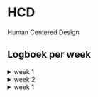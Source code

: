 # HCD
Human Centered Design 

## Logboek per week

<details>
  <summary>week 1</summary>
 ## Marie leren kennen
Deze week hebben we ons vooral bezig gehouden met oriënteren. Het is de bedoeling dat we iets gaan maken voor iemand met een beperking. De klas is verdeeld in groepjes en ieder groepje werd aan een ander persoon gekoppeld. In totaal waren er 3 groepjes en 3 personen. Ik ben ingedeeld bij het groepje van Marie. Marie is docent bij CMD en ze werkt als ontwerper bij Unc Inc. Marie wil graag naar podcasts luisteren en daar net zoveel details in horen als mensen die kunnen horen. En ze wil graag dat ze geluid in films net zo kan ervaren als mensen die wel geluid horen. (dit stukje over Marie heb ik overigens rechtstreeks van DLO gehaald, maar we hebben haar natuurlijk ook gesproken) We zouden de kans krijgen om haar te interviewen. Met de informatie over Marie van DLO bij de hand hebben we een aantal vragen bedacht om aan Marie te vragen. Hieronder de informatie die we hebben vergaard. (de vragen stonden op 1 blaadje, en die heeft iemand anders meegenomen) Gelukkig zijn de antwoorden het belangrijkste. :)

Marie is doof geboren. Ze weten niet waarom en hoe dit is gebeurd.
Ze luisterd niet echt podcasts, omdat ze niet toegankelijk zijn. Hierdoor zit het niet in haar systeem om die manier te zoeken naar informatie. (als in informatie zoeken doo rmiddel van het luisteren naar podcasts). Films en series vind ze daaraantegen wel heel leuk! Ze houd van sc-fi, kook programma's (ze is dol op koken en eten) en Engelse tv series. Ze noemt een aantal dingen: 3 body problem, thrillers, misdaadseries, the Bear, the Menu en Rupauls's drag race.

Ze kijkt films vaak op de tv en met apps op de telefoon met ondertiteling en closed captions. Closed captions vind ze altijd fijn. Een tip die ze aan ons gaf was om de Chestnut man te kijken zonder geluid met normale ondertiteling en daarna met closed captions.

dingen die beter kunnen volgens Marie:
- Bij high on the Hog op Netlfix heeft een man een brok in zijn keel, maar hier is niks van te merken in de closed captions of op andere manieren duidelijk gemaakt.
- Ondertiteling is heel plat, geluid is niet zo, denk maar aan de toon waarop iets gezegd wordt bijvoorbeeld.
- Context en gewicht maakt heel erg uit.
- Door elkaar pratende mensen komen niet echt aan bod in de ondertiteling.
- Mensen hebben verschillende maniereen van praten en nuances.
- Persoonlijkheid van mensen komt vaak niet terug in closed captions.
- er moet wel consistentie zijn, maar er mag zeker gespeeld worden met kleur, spacing etc.

Emoties gerelateerd aan muziek kent Marie niet. Spannende muziek zegt haar bijvoorbeeld helemaal niks. Wat maakt het spannend dan? Voor Marie worden dingen spannender door bepaalde shots, gebruik van licht, bloed, visuele dingen. Ze raad nogmaals aan om de eerste 5 minuten van de chestnut man te kijken.

Trillingen zouden misschien kunnen helpen. Marie heeft ooit de terminator gezien in de bioschoop waar het geluid heel hard stond. De trillingen maakten het voor haar wel interessanter en spannender. 

Marie zou het fijn vinden om te weten waar geluid vandaan komt. Er gebeurd vaak van alles buiten het scherm om, maar dit krijgt ze niet mee. Misschien kan je de tekst die gelezem wordt interessanter maken..

Marie heeft twee verschillende kijkstijlen.
- Rustig met pauzes terwijl ze in de tussentijd appt.
- heel snel (zoals met youtube bijvoorbeeld)

De dodo gaat creatief om met geluid verteld Marie. Animaties die afbeelden hoe het geluid van dieren klintk vind ze erg leuk. Geluid naabootsen voor iemand die geluid niet kent is heel moeilijk. 

Ze had een keer een moment dat ze opeens doorhad hoeveel invloed muziek heeft op mensen tijdens een begrafenis. Toen begon iedereen op hetzelfde moment te huilen en begreep Marie niet waarom. Pas later hoorde ze dat dat kwam door de muziek.

Als laatste verteld Marie dat we alles uit de kast mogen gooien!

De dagen erna heb ik alleen een beetje nagedacht over wat ik wilde doen, maar had ik nog niet echt een concreet idee. Ik wilde iets doen met geluid dat buiten beeld is en hier een visualisatie bij maken. Ik dacht ook na over hoe muziek en geluid gevisualiseerd werd in de oude audio speler van windows waar ik als kind veel naar heb gekeken. Ik wilde ook kijken of ik iets met het font kon doen op basis van de emoties. Hieronder een eerste schets en aantekeningen.

![schets1](/screenshots/schets1.jpg)
</details>

<details>
  <summary>week 2</summary>
## Idee voorleggen
Ik werd de dag na we Marie hadden ontmoet ziek en had helaas niet zoveel meer kunnen voorbereiden voor de test die we samen met Marie zouden doen op woensdag. Ik heb daarom op papier een stukje van mijn idee gevisualiseerd en aan Marie uitgelegd wat ik van plan was te doen. Ik wilde me bezig houden met geluid buiten het beeld en animatie toevoegen die het gevoel en de sfeer naar voren konden laten komen en bepaald geluid konden nabootsen. Marie was heel enthausiast en zei dat het haar deed denken aan hoe ze dat doen in stripboeken. Hieronder de schets die ik heb laten zien aan Marie.

![schets2](/screenshots/schets2.jpg)

Na het feedback moment ben ik begonnen met het maken van een website en ging ik zoeken naar een scene uit de serie 'The Bear'. Ik heb uiteindelijk gekozen voor een bekende scene uit de keuken die mega druk is en waarbij je veel kan ontgaan als je het geluid erbij niet kunt horen. Ik heb daarna heel lang gestruggled met proberen uit te vogelen hoe ik de tekst in beeld zou krijgen en hoe ik dit zou kunnen aanpassen. Ik heb heel weinig ervaring met Javascript en hierdoor voel ik me wel een beetje geïntimideerd. Ik heb uiteindelijk van Niels een script gekregen waarmee ik dit kan doen. Dit heeft hij ook helemaal uitgelegd en hiermee kon ik verder alleen aan de slag gelukkig. Ik kon alleen nog niet uitvogelen hoe ik een zin, woord vóór woord in beeld kon laten komen. Misschien had ik achteraf de woorden in een array moeten zetten, maar dit heb ik uiteindelijk niet meer geprobeerd.
</details>
  
<details>
  <summary>week 1</summary>
    ## Eindelijk iets om te testen!
</details>
